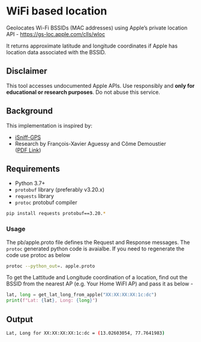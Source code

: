# WiFi based location
Geolocates Wi-Fi BSSIDs (MAC addresses) using Apple’s private location API - https://gs-loc.apple.com/clls/wloc

It returns approximate latitude and longitude coordinates if Apple has location data associated with the BSSID.

## Disclaimer

This tool accesses undocumented Apple APIs. Use responsibly and **only for educational or research purposes**. Do not abuse this service.

## Background

This implementation is inspired by:

- [iSniff-GPS](https://github.com/hubert3/iSniff-GPS/tree/master/iSniff_GPS)
- Research by François-Xavier Aguessy and Côme Demoustier  
  ([PDF Link](http://fxaguessy.fr/rapport-pfe-interception-ssl-analyse-donnees-localisation-smartphones/))

## Requirements
- Python 3.7+
- `protobuf` library (preferably v3.20.x)
- `requests` library
- `protoc` protobuf compiler
```bash
pip install requests protobuf==3.20.*
```

### Usage
The pb/apple.proto file defines the Request and Response messages. The `protoc` generated python code is avaialbe.
If you need to regenerate the code use protoc as below

``` bash
protoc --python_out=. apple.proto
```

To get the Lattitude and Longitude coordination of a location, find out the BSSID from the nearest AP (e.g. Your Home WiFI AP) and pass it as below -

```python
lat, long = get_lat_long_from_apple("XX:XX:XX:XX:1c:dc")
print(f"Lat: {lat}, Long: {long}")
```
## Output
```bash
Lat, Long for XX:XX:XX:XX:1c:dc = (13.02603054, 77.7641983)
```
